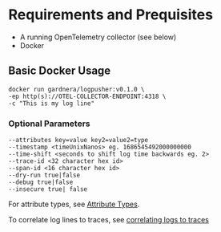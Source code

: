 # Requirements and Prequisites
- A running OpenTelemetry collector (see below)
- Docker

## Basic Docker Usage

```
docker run gardnera/logpusher:v0.1.0 \
-ep http(s)://OTEL-COLLECTOR-ENDPOINT:4318 \
-c "This is my log line"
```

### Optional Parameters

```
--attributes key=value key2=value2=type
--timestamp <timeUnixNanos> eg. 1686545492000000000
--time-shift <seconds to shift log time backwards eg. 2>
--trace-id <32 character hex id>
--span-id <16 character hex id>
--dry-run true|false
--debug true|false
--insecure true| false
```

For attribute types, see [Attribute Types](../reference/attribute-types.md).

To correlate log lines to traces, see [correlating logs to traces](../reference/correlating-logs-to-traces.md)
